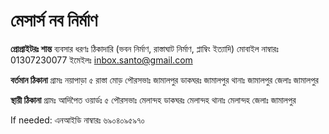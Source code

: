 # মেসার্স নব নির্মাণ
**প্রোপ্রাইটরঃ শান্ত**
ব্যবসার ধরণঃ ঠিকাদারি (ভবন নির্মাণ, রাস্তাঘাট নির্মাণ, প্লাম্বিং ইত্যাদি)
মোবাইল নাম্বারঃ 01307230077
ইমেইলঃ inbox.santo@gmail.com

**বর্তমান ঠিকানা**
গ্রামঃ নয়াপাড়া ৫ রাস্তা মোড়
পৌরসভাঃ জামালপুর
ডাকঘরঃ জামালপুর
থানাঃ জামালপুর
জেলাঃ জামালপুর

**স্থায়ী ঠিকানা**
গ্রামঃ আদিপৈত 
ওয়ার্ডঃ ৫
পৌরসভাঃ মেলান্দহ
ডাকঘরঃ মেলান্দহ
থানাঃ মেলান্দহ
জেলাঃ জামালপুর

If needed:
এনআইডি নাম্বারঃ ৬৯০৪০৯৫৯৭০

